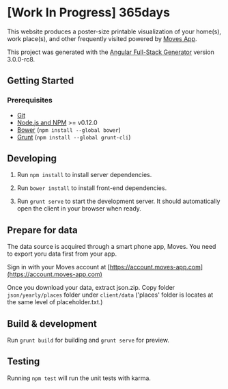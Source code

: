 # [Work In Progress] 365days

This website produces a poster-size printable visualization of your home(s), work place(s), and other frequently visited powered by [Moves App](https://www.moves-app.com).

This project was generated with the [Angular Full-Stack Generator](https://github.com/DaftMonk/generator-angular-fullstack) version 3.0.0-rc8.

## Getting Started

### Prerequisites

- [Git](https://git-scm.com/)
- [Node.js and NPM](nodejs.org) >= v0.12.0
- [Bower](bower.io) (`npm install --global bower`)
- [Grunt](http://gruntjs.com/) (`npm install --global grunt-cli`)

## Developing

1. Run `npm install` to install server dependencies.

2. Run `bower install` to install front-end dependencies.

3. Run `grunt serve` to start the development server. It should automatically open the client in your browser when ready.

## Prepare for data
The data source is acquired through a smart phone app, Moves. You need to export yoru data first from your app.

Sign in with your Moves account at [https://account.moves-app.com](https://account.moves-app.com)

Once you download your data, extract json.zip. Copy folder `json/yearly/places` folder under `client/data` ('places' folder is locates at the same level of placeholder.txt.)

## Build & development

Run `grunt build` for building and `grunt serve` for preview.

## Testing

Running `npm test` will run the unit tests with karma.